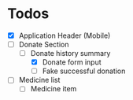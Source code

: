 # Todos

- [x] Application Header (Mobile)
- [ ] Donate Section
  - [ ] Donate history summary
    - [x] Donate form input
    - [ ] Fake successful donation
- [ ] Medicine list
  - [ ] Medicine item
